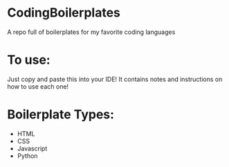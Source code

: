 # CodingBoilerplates
A repo full of boilerplates for my favorite coding languages


# To use:

Just copy and paste this into your IDE! It contains notes and instructions on how to use each one!

# Boilerplate Types:

- HTML
- CSS
- Javascript
- Python
